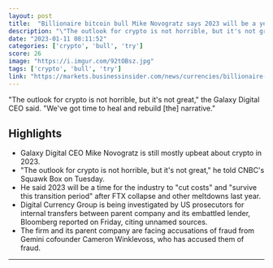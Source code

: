 ```yaml
---
layout: post
title:  "Billionaire bitcoin bull Mike Novogratz says 2023 will be a year for crypto markets to try and survive, and 'heal and rebuild narrative'"
description: "\"The outlook for crypto is not horrible, but it's not great,\" the Galaxy Digital CEO said. \"We've got time to heal and rebuild [the] narrative.\""
date: "2023-01-11 08:11:52"
categories: ['crypto', 'bull', 'try']
score: 26
image: "https://i.imgur.com/92tOBsz.jpg"
tags: ['crypto', 'bull', 'try']
link: "https://markets.businessinsider.com/news/currencies/billionaire-bitcoin-bull-mike-novogratz-crypto-market-outlook-galaxy-digital-2023-1"
---
```


\"The outlook for crypto is not horrible, but it's not great,\" the Galaxy Digital CEO said. \"We've got time to heal and rebuild [the] narrative.\"

## Highlights

- Galaxy Digital CEO Mike Novogratz is still mostly upbeat about crypto in 2023.
- "The outlook for crypto is not horrible, but it's not great," he told CNBC's Squawk Box on Tuesday.
- He said 2023 will be a time for the industry to "cut costs" and "survive this transition period" after FTX collapse and other meltdowns last year.
- Digital Currency Group is being investigated by US prosecutors for internal transfers between parent company and its embattled lender, Bloomberg reported on Friday, citing unnamed sources.
- The firm and its parent company are facing accusations of fraud from Gemini cofounder Cameron Winklevoss, who has accused them of fraud.

---
